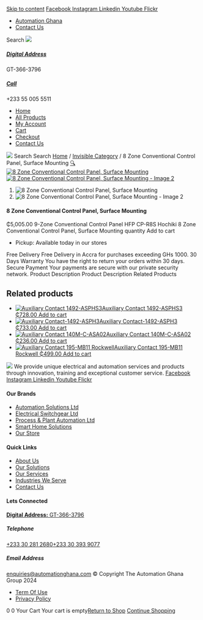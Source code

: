 [Skip to content](https://store.automationghana.com/product/8-zone-conventional-control-panel-surface-mounting/#content)
[ Facebook ](https://www.facebook.com/automationgh/) [ Instagram ](https://www.instagram.com/automationgh/) [ Linkedin ](https://www.linkedin.com/company/the-automation-ghana-limited/) [ Youtube ](https://www.youtube.com/channel/UCurrRDUSm5oIW39VXjn1u0w) [ Flickr ](https://www.flickr.com/photos/181794037@N07/)
  * [ Automation Ghana ](https://automationghana.com)
  * [ Contact Us ](https://store.automationghana.com/contact/)


Search
[ ![](https://store.automationghana.com/wp-content/uploads/2024/04/Website-TAGG-Logo-BLUE.png) ](https://store.automationghana.com/)
[ ](https://maps.app.goo.gl/m4xeaagWCNbLk4jM6)
#####  [ Digital Address ](https://maps.app.goo.gl/m4xeaagWCNbLk4jM6)
GT-366-3796 
[ ](tel:+233550055511)
#####  [ Call ](tel:+233550055511)
+233 55 005 5511 
  * [Home](https://store.automationghana.com/)
  * [All Products](https://store.automationghana.com/shop/)
  * [My Account](https://store.automationghana.com/my-account/)
  * [Cart](https://store.automationghana.com/cart/)
  * [Checkout](https://store.automationghana.com/checkout/)
  * [Contact Us](https://store.automationghana.com/contact/)


[![](https://store.automationghana.com/wp-content/uploads/2024/04/AutomationGhana_logo_white.png)](https://store.automationghana.com)
Search
Search
[Home](https://store.automationghana.com) / [Invisible Category](https://store.automationghana.com/product-category/invisible-category/) / 8 Zone Conventional Control Panel, Surface Mounting
[🔍](https://store.automationghana.com/product/8-zone-conventional-control-panel-surface-mounting/)
[![8 Zone Conventional Control Panel, Surface Mounting](https://store.automationghana.com/wp-content/uploads/2024/10/9-Zone-Conventional-Control-Panel-HFP-CP-R8S-Hochiki-600x368.png)](https://store.automationghana.com/wp-content/uploads/2024/10/9-Zone-Conventional-Control-Panel-HFP-CP-R8S-Hochiki.png)
[![8 Zone Conventional Control Panel, Surface Mounting - Image 2](https://store.automationghana.com/wp-content/uploads/2024/10/9-Zone-Conventional-Control-Panel-HFP-CP-R8S-Hochiki-600x368.png)](https://store.automationghana.com/wp-content/uploads/2024/10/9-Zone-Conventional-Control-Panel-HFP-CP-R8S-Hochiki.png)
  1. ![8 Zone Conventional Control Panel, Surface Mounting](https://store.automationghana.com/wp-content/uploads/2024/10/9-Zone-Conventional-Control-Panel-HFP-CP-R8S-Hochiki-100x100.png)
  2. ![8 Zone Conventional Control Panel, Surface Mounting - Image 2](https://store.automationghana.com/wp-content/uploads/2024/10/9-Zone-Conventional-Control-Panel-HFP-CP-R8S-Hochiki-100x100.png)


####  8 Zone Conventional Control Panel, Surface Mounting 
₵5,005.00
9-Zone Conventional Control Panel HFP CP-R8S Hochiki
8 Zone Conventional Control Panel, Surface Mounting quantity
Add to cart
  * Pickup: Available today in our stores


Free Delivery 
Free Delivery in Accra for purchases exceeding GHs 1000. 
30 Days Warranty 
You have the right to return your orders within 30 days. 
Secure Payment 
Your payments are secure with our private security network. 
Product Description
Product Description
Related Products 
## Related products
  * [![Auxiliary Contact 1492-ASPHS3](https://store.automationghana.com/wp-content/uploads/2020/12/1492-ASPHS3-300x300.jpg)Auxiliary Contact 1492-ASPHS3 ₵728.00 ](https://store.automationghana.com/product/auxiliary-contact-1492-asphs3/)
[Add to cart](https://store.automationghana.com/product/8-zone-conventional-control-panel-surface-mounting/?add-to-cart=2969)
  * [![Auxiliary Contact-1492-ASPH3](https://store.automationghana.com/wp-content/uploads/2020/12/1492-ASPH3-300x300.jpg)Auxiliary Contact-1492-ASPH3 ₵733.00 ](https://store.automationghana.com/product/auxiliary-contact-1492-asph3/)
[Add to cart](https://store.automationghana.com/product/8-zone-conventional-control-panel-surface-mounting/?add-to-cart=2967)
  * [![Auxiliary Contact 140M-C-ASA02](https://store.automationghana.com/wp-content/uploads/2020/11/140M-C-ASA02.jpg)Auxiliary Contact 140M-C-ASA02 ₵236.00 ](https://store.automationghana.com/product/auxiliary-contact-140m-c-asa02/)
[Add to cart](https://store.automationghana.com/product/8-zone-conventional-control-panel-surface-mounting/?add-to-cart=2950)
  * [![Auxiliary Contact 195-MB11 Rockwell](https://store.automationghana.com/wp-content/uploads/2020/11/MB11-300x300.jpg)Auxiliary Contact 195-MB11 Rockwell ₵499.00 ](https://store.automationghana.com/product/auxiliary-contact-195-mb11/)
[Add to cart](https://store.automationghana.com/product/8-zone-conventional-control-panel-surface-mounting/?add-to-cart=2946)


![](https://store.automationghana.com/wp-content/uploads/2024/04/AutomationGhana_logo_white.png)
We provide unique electrical and automation services and products through innovation, training and exceptional customer service.
[ Facebook ](https://www.facebook.com/automationgh/) [ Instagram ](https://www.instagram.com/automationgh/) [ Linkedin ](https://www.linkedin.com/company/the-automation-ghana-limited/) [ Youtube ](https://www.youtube.com/channel/UCurrRDUSm5oIW39VXjn1u0w) [ Flickr ](https://www.flickr.com/photos/181794037@N07/)
#### Our Brands
  * [ Automation Solutions Ltd ](https://store.automationghana.com/product/8-zone-conventional-control-panel-surface-mounting/)
  * [ Electrical Switchgear Ltd ](https://store.automationghana.com/product/8-zone-conventional-control-panel-surface-mounting/)
  * [ Process & Plant Automation Ltd ](https://store.automationghana.com/product/8-zone-conventional-control-panel-surface-mounting/)
  * [ Smart Home Solutions ](https://store.automationghana.com/product/8-zone-conventional-control-panel-surface-mounting/)
  * [ Our Store ](https://store.automationghana.com/product/8-zone-conventional-control-panel-surface-mounting/)


#### Quick Links
  * [ About Us ](https://store.automationghana.com/product/8-zone-conventional-control-panel-surface-mounting/)
  * [ Our Solutions ](https://store.automationghana.com/product/8-zone-conventional-control-panel-surface-mounting/)
  * [ Our Services ](https://store.automationghana.com/product/8-zone-conventional-control-panel-surface-mounting/)
  * [ Industries We Serve ](https://store.automationghana.com/product/8-zone-conventional-control-panel-surface-mounting/)
  * [ Contact Us ](https://store.automationghana.com/product/8-zone-conventional-control-panel-surface-mounting/)


#### Lets Connected
[**Digital Address:** GT-366-3796](https://maps.app.goo.gl/m4xeaagWCNbLk4jM6)
#####  Telephone 
[ +233 30 281 2680](tel:+233302812680)[+233 30 393 9077](https://store.automationghana.com/product/8-zone-conventional-control-panel-surface-mounting/+233303939077)
#####  Email Address 
enquiries@automationghana.com 
© Copyright The Automation Ghana Group 2024
  * [ Term Of Use ](https://store.automationghana.com/product/8-zone-conventional-control-panel-surface-mounting/)
  * [ Privacy Policy ](https://store.automationghana.com/product/8-zone-conventional-control-panel-surface-mounting/)


0
0
Your Cart
Your cart is empty[Return to Shop](https://store.automationghana.com/shop/)
[Continue Shopping](https://store.automationghana.com/product/8-zone-conventional-control-panel-surface-mounting/)
